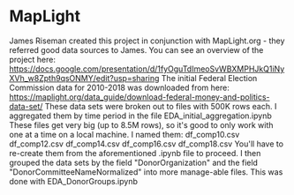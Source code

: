 # MapLight
James Riseman created this project in conjunction with MapLight.org - they referred good data sources to James.
You can see an overview of the project here: https://docs.google.com/presentation/d/1fyOguTdImeoSvWBXMPHJkQ1iNyXVh_w8Zpth9qsONMY/edit?usp=sharing
The initial Federal Election Commission data for 2010-2018 was downloaded from here: https://maplight.org/data_guide/download-federal-money-and-politics-data-set/
These data sets were broken out to files with 500K rows each. I aggregated them by time period in the file EDA_initial_aggregation.ipynb
These files get very big (up to 8.5M rows), so it's good to only work with one at a time on a local machine. I named them:
  df_comp10.csv
  df_comp12.csv
  df_comp14.csv
  df_comp16.csv
  df_comp18.csv
You'll have to re-create them from the aforementioned .ipynb file to proceed.
I then grouped the data sets by the field "DonorOrganization" and the field "DonorCommitteeNameNormalized" into more manage-able files.
This was done with EDA_DonorGroups.ipynb
